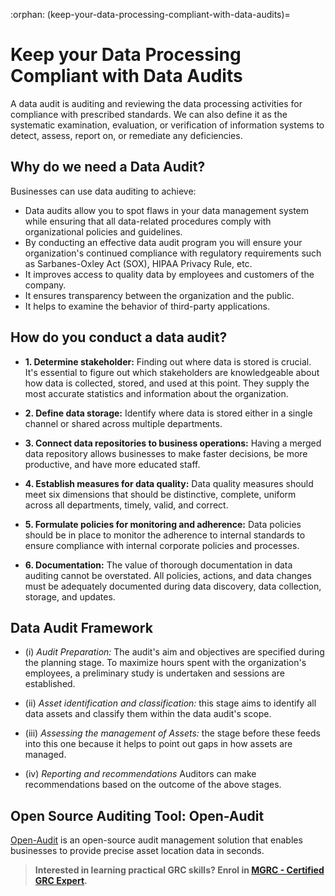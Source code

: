 :orphan:
(keep-your-data-processing-compliant-with-data-audits)=
# Keep your Data Processing Compliant with Data Audits

A data audit is auditing and reviewing the data processing activities for compliance with prescribed standards. We can also define it as the systematic examination, evaluation, or verification of information systems to detect, assess, report on, or remediate any deficiencies. 

## Why do we need a Data Audit?

Businesses can use data auditing to achieve:

- Data audits allow you to spot flaws in your data management system while ensuring that all data-related procedures comply with organizational policies and guidelines.
- By conducting an effective data audit program you will ensure your organization's continued compliance with regulatory requirements such as Sarbanes-Oxley Act (SOX), HIPAA Privacy Rule, etc.
- It improves access to quality data by employees and customers of the company.
- It ensures transparency between the organization and the public.
- It helps to examine the behavior of third-party applications.
 
## How do you conduct a data audit?

- **1. Determine stakeholder:** Finding out where data is stored is crucial. It's essential to figure out which stakeholders are knowledgeable about how data is collected, stored, and used at this point. They supply the most accurate statistics and information about the organization.

- **2. Define data storage:** Identify where data is stored either in a single channel or shared across multiple departments.

- **3. Connect data repositories to business operations:** Having a merged data repository allows businesses to make faster decisions, be more productive, and have more educated staff.

- **4. Establish measures for data quality:** Data quality measures should meet six dimensions that should be distinctive, complete, uniform across all departments, timely, valid, and correct.

- **5. Formulate policies for monitoring and adherence:** Data policies should be in place to monitor the adherence to internal standards to ensure compliance with internal corporate policies and processes.

- **6. Documentation:** The value of thorough documentation in data auditing cannot be overstated. All policies, actions, and data changes must be adequately documented during data discovery, data collection, storage, and updates.
 
 
## Data Audit Framework

- (i) *Audit Preparation:* The audit's aim and objectives are specified during the planning stage. To maximize hours spent with the organization's employees, a preliminary study is undertaken and sessions are established.
 
- (ii) *Asset identification and classification:* this stage aims to identify all data assets and classify them within the data audit's scope.
 
- (iii) *Assessing the management of Assets:* the stage before these feeds into this one because it helps to point out gaps in how assets are managed. 
- (iv) *Reporting and recommendations* Auditors can make recommendations based on the outcome of the above stages.
 
## Open Source Auditing Tool: Open-Audit

[Open-Audit](https://www.open-audit.org/) is an open-source audit management solution that enables businesses to provide precise asset location data in seconds.
 
> **Interested in learning practical GRC skills? Enrol in [MGRC - Certified GRC Expert](https://www.mosse-institute.com/certifications/mgrc-certified-grc-practitioner.html).**